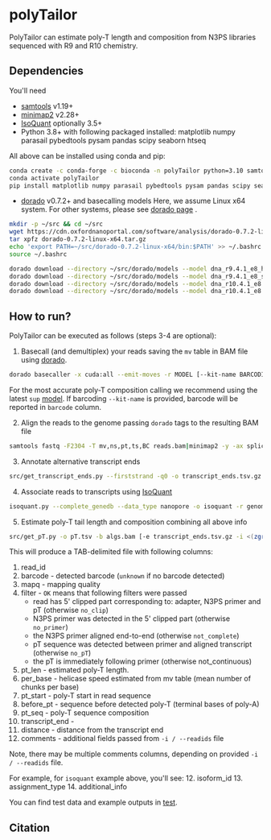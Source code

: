 # polyTailor

PolyTailor can estimate poly-T length and composition
from N3PS libraries sequenced with R9 and R10 chemistry. 

## Dependencies

You'll need
- [samtools](https://github.com/samtools/htslib/) v1.19+
- [minimap2](https://github.com/lh3/minimap2/) v2.28+
- [IsoQuant](https://github.com/ablab/IsoQuant) optionally 3.5+
- Python 3.8+ with following packaged installed: matplotlib numpy parasail pybedtools pysam pandas scipy seaborn htseq

All above can be installed using conda and pip: 

```bash
conda create -c conda-forge -c bioconda -n polyTailor python=3.10 samtools minimap2 isoquant
conda activate polyTailor
pip install matplotlib numpy parasail pybedtools pysam pandas scipy seaborn htseq
```

- [dorado](https://github.com/nanoporetech/dorado) v0.7.2+ and basecalling models
Here, we assume Linux x64 system. For other systems, please see
[dorado page](https://github.com/nanoporetech/dorado?tab=readme-ov-file#installation)
.

```bash
mkdir -p ~/src && cd ~/src
wget https://cdn.oxfordnanoportal.com/software/analysis/dorado-0.7.2-linux-x64.tar.gz
tar xpfz dorado-0.7.2-linux-x64.tar.gz
echo 'export PATH=~/src/dorado-0.7.2-linux-x64/bin:$PATH' >> ~/.bashrc
source ~/.bashrc

dorado download --directory ~/src/dorado/models --model dna_r9.4.1_e8_hac@v3.3
dorado download --directory ~/src/dorado/models --model dna_r9.4.1_e8_sup@v3.3
dorado download --directory ~/src/dorado/models --model dna_r10.4.1_e8.2_400bps_hac@v5.0.0
dorado download --directory ~/src/dorado/models --model dna_r10.4.1_e8.2_400bps_sup@v5.0.0
```


## How to run?

PolyTailor can be executed as follows (steps 3-4 are optional): 

1. Basecall (and demultiplex) your reads saving the `mv` table in BAM file 
using [dorado](https://github.com/nanoporetech/dorado).
```bash
dorado basecaller -x cuda:all --emit-moves -r MODEL [--kit-name BARCODING_KIT] pod5_dir > reads.bam
```
For the most accurate poly-T composition calling we recommend using the latest `sup` 
[model](https://github.com/nanoporetech/dorado?tab=readme-ov-file#dna-models).
If barcoding `--kit-name` is provided, barcode will be reported in `barcode` column. 


2. Align the reads to the genome passing `dorado` tags to the resulting BAM file

```bash
samtools fastq -F2304 -T mv,ns,pt,ts,BC reads.bam|minimap2 -y -ax splice:hq genome.fa -|samtools sort --write-index -o algs.bam
```

3. Annotate alternative transcript ends

```bash
src/get_transcript_ends.py --firststrand -q0 -o transcript_ends.tsv.gz -a genome.gtf -b algs.bam [algs2.bam ... algsN.bam]
```

4. Associate reads to transcripts
using [IsoQuant](https://github.com/ablab/IsoQuant)

```bash
isoquant.py --complete_genedb --data_type nanopore -o isoquant -r genome.fa -g genome.gtf --stranded reverse --bam algs.bam
```

5. Estimate poly-T tail length and composition combining all above info

```bash
src/get_pT.py -o pT.tsv -b algs.bam [-e transcript_ends.tsv.gz -i <(zgrep -v '^#' isoquant/OUT/OUT.read_assignments.tsv.gz | cut -f1,4,6,9)]
```

This will produce a TAB-delimited file with following columns:
1. read_id
2. barcode - detected barcode (`unknown` if no barcode detected)
3. mapq - mapping quality
4. filter - `OK` means that following filters were passed
   - read has 5' clipped part corresponding to: adapter, N3PS primer and pT (otherwise `no_clip`)
   - N3PS primer was detected in the 5' clipped part (otherwise `no_primer`)
   - the N3PS primer aligned end-to-end (otherwise `not_complete`)
   - pT sequence was detected between primer and aligned transcript (otherwise `no_pT`)
   - the pT is immediately following primer (otherwise not_continuous)
5. pt_len - estimated poly-T length. 
6. per_base - helicase speed estimated from mv table (mean number of chunks per base)
7. pt_start - poly-T start in read sequence
8. before_pt - sequence before detected poly-T (terminal bases of poly-A)
9. pt_seq - poly-T sequence composition
10. transcript_end - 
11. distance - distance from the transcript end
12. comments - additional fields passed from `-i / --readids` file

Note, there may be multiple comments columns,
depending on provided `-i / --readids` file.

For example, for `isoquant` example above, you'll see:
12. isoform_id
13. assignment_type
14. additional_info

You can find test data and example outputs in [test](/test). 


## Citation

